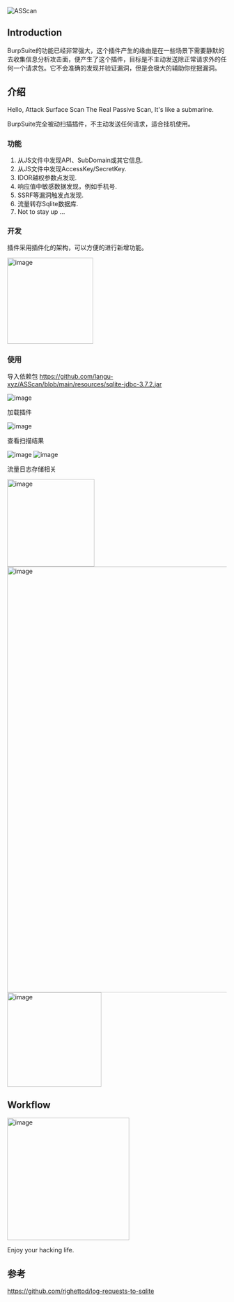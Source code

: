 ![ASScan](https://socialify.git.ci/langu-xyz/ASScan/image?description=1&language=1&name=1&owner=1&theme=Light)

## Introduction

BurpSuite的功能已经非常强大，这个插件产生的缘由是在一些场景下需要静默的去收集信息分析攻击面，便产生了这个插件，目标是不主动发送除正常请求外的任何一个请求包。它不会准确的发现并验证漏洞，但是会极大的辅助你挖掘漏洞。

## 介绍

Hello, Attack Surface Scan
The Real Passive Scan, It's like a submarine.

BurpSuite完全被动扫描插件，不主动发送任何请求，适合挂机使用。

### 功能

1. 从JS文件中发现API、SubDomain或其它信息.
2. 从JS文件中发现AccessKey/SecretKey.
3. IDOR越权参数点发现.
4. 响应值中敏感数据发现，例如手机号.
5. SSRF等漏洞触发点发现.
6. 流量转存Sqlite数据库.
7. Not to stay up ...

### 开发

插件采用插件化的架构，可以方便的进行新增功能。

<img width="197" alt="image" src="https://user-images.githubusercontent.com/12745454/174215584-48564539-c6a6-466b-84b7-308cf811677e.png">

### 使用

导入依赖包 https://github.com/langu-xyz/ASScan/blob/main/resources/sqlite-jdbc-3.7.2.jar

![image](https://user-images.githubusercontent.com/12745454/178136815-8dec4286-c5f9-46e9-957d-1ba4d0f9b2b4.png)

加载插件 

![image](https://user-images.githubusercontent.com/12745454/178136864-c3c7ae8c-8738-4490-99c4-95331a55972e.png)

查看扫描结果

![image](https://user-images.githubusercontent.com/12745454/178136884-3e19aabd-4778-4340-abaf-00caa1bb866a.png)
![image](https://user-images.githubusercontent.com/12745454/178136923-e3f3198a-425b-4244-bf50-beb538d9c799.png)

流量日志存储相关

<img width="200" alt="image" src="https://user-images.githubusercontent.com/12745454/178136972-021d5516-b648-4b5b-9a06-b8713466b68e.png">
<img width="975" alt="image" src="https://user-images.githubusercontent.com/12745454/178153825-a57c0ee0-7567-48b5-96b3-b1bcc3e58498.png">
<img width="216" alt="image" src="https://user-images.githubusercontent.com/12745454/178153832-c12bff87-1776-43a5-8af8-62980b76452a.png">




## Workflow

<img width="280" alt="image" src="https://user-images.githubusercontent.com/12745454/174216180-c76a5482-bf03-4e8c-aa91-3163689a9ae5.png">




Enjoy your hacking life.

## 参考
https://github.com/righettod/log-requests-to-sqlite

